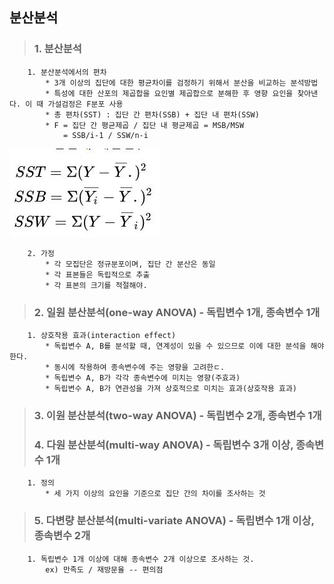 ## 분산분석
>###    1. 분산분석
        1. 분산분석에서의 편차
            * 3개 이상의 집단에 대한 평균차이를 검정하기 위해서 분산을 비교하는 분석방법
            * 특성에 대한 산포의 제곱합을 요인별 제곱합으로 분해한 후 영향 요인을 찾아낸다. 이 때 가설검정은 F분포 사용
            * 총 편차(SST) : 집단 간 편차(SSB) + 집단 내 편차(SSW)
            * F = 집단 간 평균제곱 / 집단 내 평균제곱 = MSB/MSW
                = SSB/i-1 / SSW/n-i
<img src="/Basic_statistics/image/SST.jpg" />
         
        2. 가정
            * 각 모집단은 정규분포이며, 집단 간 분산은 동일
            * 각 표본들은 독립적으로 추출
            * 각 표본의 크기를 적절해야.
            
>###    2. 일원 분산분석(one-way ANOVA) - 독립변수 1개, 종속변수 1개
        1. 상호작용 효과(interaction effect)
            * 독립변수 A, B를 분석할 때, 연계성이 있을 수 있으므로 이에 대한 분석을 해야 한다.
            * 동시에 작용하여 종속변수에 주는 영향을 고려한ㄷ.
            * 독립변수 A, B가 각각 종속변수에 미치는 영향(주효과)
            * 독립변수 A, B가 연관성을 가져 상호적으로 미치는 효과(상호작용 효과)
        
>###    3. 이원 분산분석(two-way ANOVA) - 독립변수 2개, 종속변수 1개
>###    4. 다원 분산분석(multi-way ANOVA) - 독립변수 3개 이상, 종속변수 1개
        1. 정의
            * 세 가지 이상의 요인을 기준으로 집단 간의 차이를 조사하는 것
>###    5. 다변량 분산분석(multi-variate ANOVA) - 독립변수 1개 이상, 종속변수 2개
        1. 독립변수 1개 이상에 대해 종속변수 2개 이상으로 조사하는 것.
            ex) 만족도 / 재방문율 -- 편의점